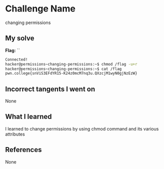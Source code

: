 # Challenge Name
changing permissions

## My solve
**Flag:** ``

```bash
Connected!
hacker@permissions~changing-permissions:~$ chmod /flag -u+r
hacker@permissions~changing-permissions:~$ cat /flag
pwn.college{snViS3EFdYR15-K24z0mcM7nq3u.QXzcjM1wyN0gjNzEzW}
```
## Incorrect tangents I went on
None

## What I learned
I learned to change permissions by using chmod command and its various attributes

## References 
None
